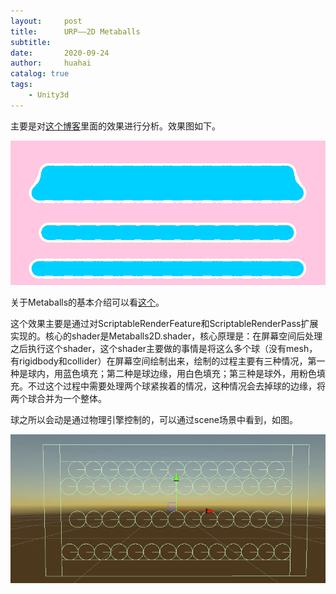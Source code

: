 ```yaml
---
layout:     post
title:      URP——2D Metaballs
subtitle:   
date:       2020-09-24
author:     huahai
catalog: true
tags:
    - Unity3d
---
```


主要是对[这个博客](https://danielilett.com/2020-03-28-tut5-2-urp-metaballs/)里面的效果进行分析。效果图如下。

![](/images/posts/Unity3d/Metaballs1.gif)

关于Metaballs的基本介绍可以看[这个](https://zh.wikipedia.org/wiki/%E5%85%83%E7%90%83)。

这个效果主要是通过对ScriptableRenderFeature和ScriptableRenderPass扩展实现的。核心的shader是Metaballs2D.shader，核心原理是：在屏幕空间后处理之后执行这个shader，这个shader主要做的事情是将这么多个球（没有mesh，有rigidbody和collider）在屏幕空间绘制出来，绘制的过程主要有三种情况，第一种是球内，用蓝色填充；第二种是球边缘，用白色填充；第三种是球外，用粉色填充。不过这个过程中需要处理两个球紧挨着的情况，这种情况会去掉球的边缘，将两个球合并为一个整体。

球之所以会动是通过物理引擎控制的，可以通过scene场景中看到，如图。

![](/images/posts/Unity3d/Metaballs2.gif)